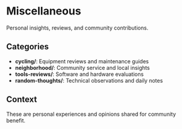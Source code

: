 # Miscellaneous

Personal insights, reviews, and community contributions.

## Categories

- **cycling/**: Equipment reviews and maintenance guides
- **neighborhood/**: Community service and local insights
- **tools-reviews/**: Software and hardware evaluations
- **random-thoughts/**: Technical observations and daily notes

## Context

These are personal experiences and opinions shared for community benefit.
